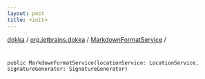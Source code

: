 ```yaml
---
layout: post
title: <init>
---
```

[dokka](../../index.md) / [org.jetbrains.dokka](../index.md) / [MarkdownFormatService](index.md) / [<init>](_init_.md)

# <init>

```
public MarkdownFormatService(locationService: LocationService, signatureGenerator: SignatureGenerator)
```
